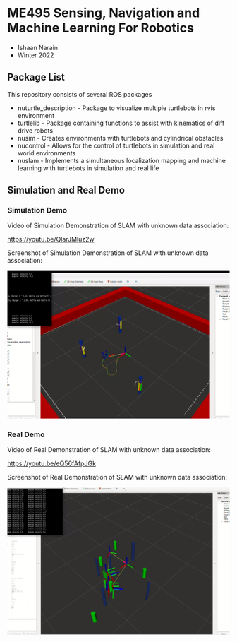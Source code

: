 # ME495 Sensing, Navigation and Machine Learning For Robotics
* Ishaan Narain
* Winter 2022
## Package List
This repository consists of several ROS packages
- nuturtle_description - Package to visualize multiple turtlebots in rvis environment
- turtlelib - Package containing functions to assist with kinematics of diff drive robots
- nusim - Creates environments with turtlebots and cylindrical obstacles
- nucontrol - Allows for the control of turtlebots in simulation and real world environments
- nuslam - Implements a simultaneous localization mapping and machine learning with turtlebots in simulation and real life

## Simulation and Real Demo

### Simulation Demo

Video of Simulation Demonstration of SLAM with unknown data association:

https://youtu.be/QlarJMluz2w


Screenshot of Simulation Demonstration of SLAM with unknown data association:

![Sim SLAM File Image](nuslam/images/nuslam_sim_final.png)


### Real Demo

Video of Real Demonstration of SLAM with unknown data association:

https://youtu.be/eQ56fAfpJGk


Screenshot of Real Demonstration of SLAM with unknown data association: 

![Real SLAM File Image](nuslam/images/nuslam_real_final.png)

